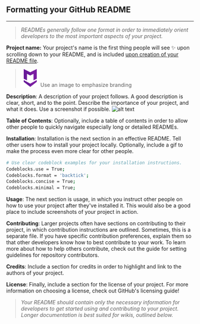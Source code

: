 <!-- @format -->

## Formatting your GitHub README

---

> _READMEs generally follow one format in order to immediately orient developers to the most important aspects of your project._

**Project name:** Your project's name is the first thing people will see :sparkles: upon scrolling down to your README, and is included [upon creation of your README file](https://guides.github.com/features/wikis/).

> ![alt text][logo] Use an image to emphasize branding

**Description**: A description of your project follows. A good description is clear, short, and to the point. Describe the importance of your project, and what it does. Use a screenshot if possible.
![alt text][screenshot]

**Table of Contents**: Optionally, include a table of contents in order to allow other people to quickly navigate especially long or detailed READMEs.

**Installation**: Installation is the next section in an effective README. Tell other users how to install your project locally. Optionally, include a gif to make the process even more clear for other people.

```Bash
# Use clear codeblock examples for your installation instructions.
Codeblocks.use = True;
Codeblocks.format = 'backtick';
Codeblocks.concise = True;
Codeblocks.minimal = True;
```

**Usage**: The next section is usage, in which you instruct other people on how to use your project after they've installed it. This would also be a good place to include screenshots of your project in action.

**Contributing**: Larger projects often have sections on contributing to their project, in which contribution instructions are outlined. Sometimes, this is a separate file. If you have specific contribution preferences, explain them so that other developers know how to best contribute to your work. To learn more about how to help others contribute, check out the guide for setting guidelines for repository contributors.

**Credits**: Include a section for credits in order to highlight and link to the authors of your project.

**License**: Finally, include a section for the license of your project. For more information on choosing a license, check out GitHub's licensing guide!

> _Your README should contain only the necessary information for developers to get started using and contributing to your project. Longer documentation is best suited for wikis, outlined below._

[logo]: https://github.com/adam-p/markdown-here/raw/master/src/common/images/icon48.png "Example Logo"
[screenshot]: https://
